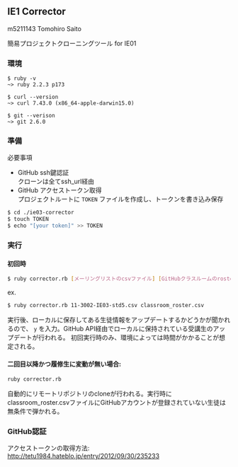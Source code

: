 ## IE1 Corrector
m5211143 Tomohiro Saito

簡易プロジェクトクローニングツール for IE01

### 環境
```
$ ruby -v  
~> ruby 2.2.3 p173  

$ curl --version  
~> curl 7.43.0 (x86_64-apple-darwin15.0)  

$ git --verison  
~> git 2.6.0
```


### 準備
必要事項
- GitHub ssh鍵認証  
クローンは全てssh_url経由
- GitHub アクセストークン取得  
プロジェクトルートに `TOKEN` ファイルを作成し、トークンを書き込み保存

```sh
$ cd ./ie03-corrector
$ touch TOKEN
$ echo "[your token]" >> TOKEN
```

### 実行
#### 初回時

```sh
$ ruby corrector.rb [メーリングリストのcsvファイル] [GitHubクラスルームのroster.csvファイル]
```

ex.
```sh
$ ruby corrector.rb 11-3002-IE03-std5.csv classroom_roster.csv
```

実行後、ローカルに保存してある生徒情報をアップデートするかどうかが聞かれるので、 `y` を入力。GitHub API経由でローカルに保持されている受講生のアップデートが行われる。
初回実行時のみ、環境によっては時間がかかることが想定される。

#### 二回目以降かつ履修生に変動が無い場合:

```sh
ruby corrector.rb
```

自動的にリモートリポジトリのcloneが行われる。実行時にclassroom_roster.csvファイルにGitHubアカウントが登録されていない生徒は無条件で弾かれる。

### GitHub認証
アクセストークンの取得方法:  
http://tetu1984.hateblo.jp/entry/2012/09/30/235233
